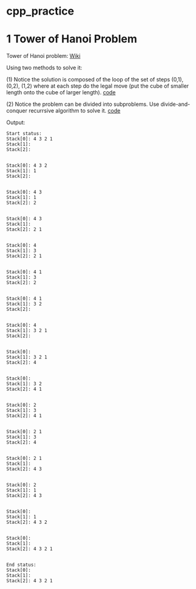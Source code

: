 # cpp_practice



# 1 Tower of Hanoi Problem
Tower of Hanoi problem: [Wiki](https://en.wikipedia.org/wiki/Tower_of_Hanoi)

Using two methods to solve it:

(1) Notice the solution is composed of the loop of the set of steps (0,1), (0,2), (1,2) where at each step do the legal move  (put the cube of smaller length onto the cube of larger length). [code](tower_sol1/main.cpp)

(2) Notice the problem can be divided into subproblems. Use divide-and-conquer recurrsive algorithm to solve it. [code](tower_sol1/main.cpp)

Output:
```
Start status: 
Stack[0]: 4 3 2 1 
Stack[1]: 
Stack[2]: 


Stack[0]: 4 3 2 
Stack[1]: 1 
Stack[2]: 


Stack[0]: 4 3 
Stack[1]: 1 
Stack[2]: 2 


Stack[0]: 4 3 
Stack[1]: 
Stack[2]: 2 1 


Stack[0]: 4 
Stack[1]: 3 
Stack[2]: 2 1 


Stack[0]: 4 1 
Stack[1]: 3 
Stack[2]: 2 


Stack[0]: 4 1 
Stack[1]: 3 2 
Stack[2]: 


Stack[0]: 4 
Stack[1]: 3 2 1 
Stack[2]: 


Stack[0]: 
Stack[1]: 3 2 1 
Stack[2]: 4 


Stack[0]: 
Stack[1]: 3 2 
Stack[2]: 4 1 


Stack[0]: 2 
Stack[1]: 3 
Stack[2]: 4 1 


Stack[0]: 2 1 
Stack[1]: 3 
Stack[2]: 4 


Stack[0]: 2 1 
Stack[1]: 
Stack[2]: 4 3 


Stack[0]: 2 
Stack[1]: 1 
Stack[2]: 4 3 


Stack[0]: 
Stack[1]: 1 
Stack[2]: 4 3 2 


Stack[0]: 
Stack[1]: 
Stack[2]: 4 3 2 1 


End status: 
Stack[0]: 
Stack[1]: 
Stack[2]: 4 3 2 1 
```

